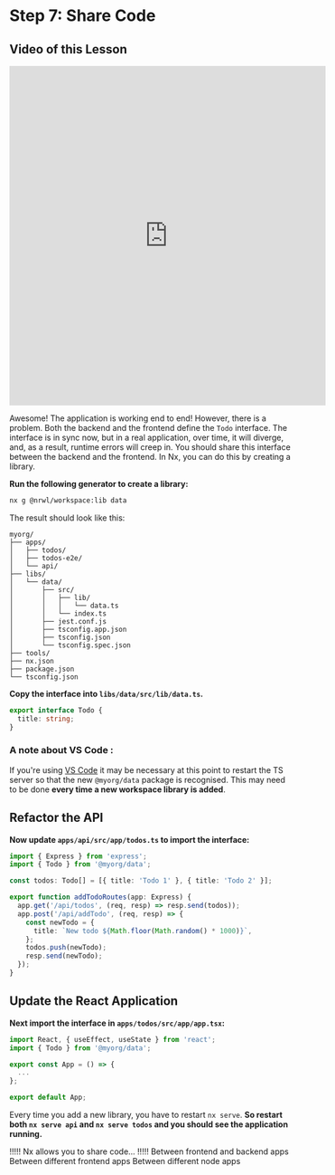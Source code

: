 # Step 7: Share Code

## Video of this Lesson

<iframe width="560" height="600" src="https://www.youtube.com/embed/-zzw4_oT_2I" frameborder="0" allow="accelerometer; autoplay; encrypted-media; gyroscope; picture-in-picture" allowfullscreen></iframe>

Awesome! The application is working end to end! However, there is a problem. Both the backend and the frontend define the `Todo` interface. The interface is in sync now, but in a real application, over time, it will diverge, and, as a result, runtime errors will creep in. You should share this interface between the backend and the frontend. In Nx, you can do this by creating a library.

**Run the following generator to create a library:**

```bash
nx g @nrwl/workspace:lib data
```

The result should look like this:

```treeview
myorg/
├── apps/
│   ├── todos/
│   ├── todos-e2e/
│   └── api/
├── libs/
│   └── data/
│       ├── src/
│       │   ├── lib/
│       │   │   └── data.ts
│       │   └── index.ts
│       ├── jest.conf.js
│       ├── tsconfig.app.json
│       ├── tsconfig.json
│       └── tsconfig.spec.json
├── tools/
├── nx.json
├── package.json
└── tsconfig.json
```

**Copy the interface into `libs/data/src/lib/data.ts`.**

```typescript
export interface Todo {
  title: string;
}
```

### A note about VS Code :

If you're using [VS Code](https://code.visualstudio.com/) it may be necessary at this point to restart the TS server so that the new `@myorg/data` package is recognised. This may need to be done **every time a new workspace library is added**.

## Refactor the API

**Now update `apps/api/src/app/todos.ts` to import the interface:**

```typescript
import { Express } from 'express';
import { Todo } from '@myorg/data';

const todos: Todo[] = [{ title: 'Todo 1' }, { title: 'Todo 2' }];

export function addTodoRoutes(app: Express) {
  app.get('/api/todos', (req, resp) => resp.send(todos));
  app.post('/api/addTodo', (req, resp) => {
    const newTodo = {
      title: `New todo ${Math.floor(Math.random() * 1000)}`,
    };
    todos.push(newTodo);
    resp.send(newTodo);
  });
}
```

## Update the React Application

**Next import the interface in `apps/todos/src/app/app.tsx`:**

```typescript jsx
import React, { useEffect, useState } from 'react';
import { Todo } from '@myorg/data';

export const App = () => {
  ...
};

export default App;
```

Every time you add a new library, you have to restart `nx serve`. **So restart both `nx serve api` and `nx serve todos` and you should see the application running.**

!!!!!
Nx allows you to share code...
!!!!!
Between frontend and backend apps
Between different frontend apps
Between different node apps

